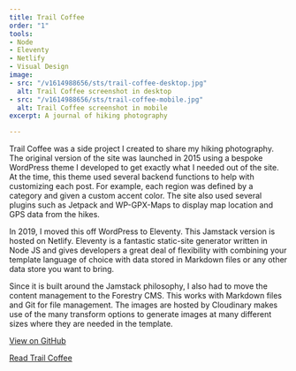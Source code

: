 ```yaml
---
title: Trail Coffee
order: "1"
tools:
- Node
- Eleventy
- Netlify
- Visual Design
image:
- src: "/v1614988656/sts/trail-coffee-desktop.jpg"
  alt: Trail Coffee screenshot in desktop
- src: "/v1614988656/sts/trail-coffee-mobile.jpg"
  alt: Trail Coffee screenshot in mobile
excerpt: A journal of hiking photography

---
```

Trail Coffee was a side project I created to share my hiking photography. The original version of the site was launched in 2015 using a bespoke WordPress theme I developed to get exactly what I needed out of the site. At the time, this theme used several backend functions to help with customizing each post. For example, each region was defined by a category and given a custom accent color. The site also used several plugins such as Jetpack and WP-GPX-Maps to display map location and GPS data from the hikes.

In 2019, I moved this off WordPress to Eleventy. This Jamstack version is hosted on Netlify. Eleventy is a fantastic static-site generator written in Node JS and gives developers a great deal of flexibility with combining your template language of choice with data stored in Markdown files or any other data store you want to bring. 

Since it is built around the Jamstack philosophy, I also had to move the content management to the Forestry CMS. This works with Markdown files and Git for file management. The images are hosted by Cloudinary makes use of the many transform options to generate images at many different sizes where they are needed in the template.

<a href="https://github.com/sts24/trailcoffee/">View on GitHub</a>

<a href="https://www.trailcoffee.net" class="btn">Read Trail Coffee</a>